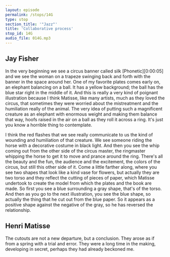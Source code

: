 ```yaml
---
layout: episode
permalink: /stops/14G
type: stop
section_title: '"Jazz"'
title: 'Collaborative process'
stop_id: 14G
audio_file: 014G.mp3
---
```


## Jay Fisher

In the very beginning we see a circus banner called silk [Phonetic][0:00:05] and we see the woman on a trapeze swinging back and forth with the banner in the space around her.  One of my favorite plates comes early on, an elephant balancing on a ball.  It has a yellow background; the ball has the blue star right in the middle of it.  And this is really a very kind of poignant illustration because I think Matisse, like many artists, much as they loved the circus, that sometimes they were worried about the mistreatment and the humiliation really of the animal.  The very idea of putting such a magnificent creature as an elephant with enormous weight and making them balance that way, hoofs raised in the air on a ball as they roll it across a ring.  It's just you know a horrible thing to contemplate.

I think the red flashes that we see really communicate to us the kind of wounding and humiliation of that creature.  We see someone riding the horse with a decorative costume in black light.  And then you see the whip coming out from the other side of the circus master, the ringmaster whipping the horse to get it to move and prance around the ring.  There's all the beauty and the fun, the audience and the excitement, the colors of the circus, but still this other side of it.  Come a little farther along, where you see two shapes that look like a kind vase for flowers, but actually they are two torso and they reflect the cutting of pieces of paper, which Matisse undertook to create the model from which the plates and the book are made.  So first you see a blue surrounding a gray shape, that's of the torso.  And then as you go to the next illustration, you see the blue shape, so actually the thing that he cut out from the blue paper.  So it appears as a positive shape against the negative of the gray, so he has reversed the relationship.

## Henri Matisse

The cutouts are not a new departure, but a conclusion.  They arose as if from a spring with a trial and error.  They were a long time in the making, developing in secret, perhaps they had already beckoned me.
